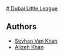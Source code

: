 [# Dubai Little League](http://dubailittleleague.com)

## Authors

* [Seyhan Van Khan](https://github.com/seyhanvankhan)
* [Alizeh Khan](https://github.com/alizehkhan)
